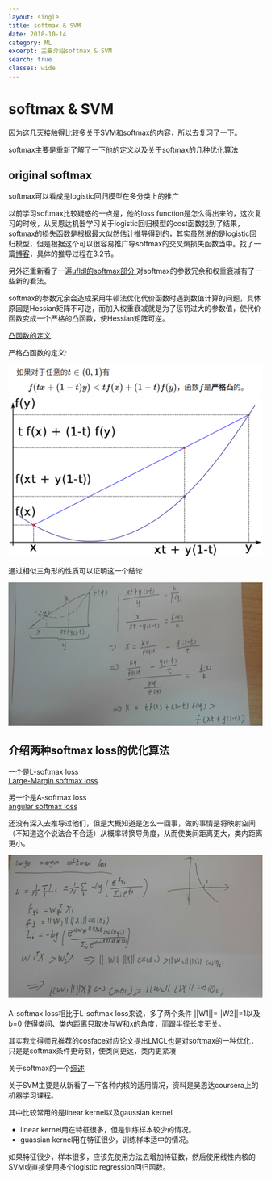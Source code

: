 ```yaml
---
layout: single
title: softmax & SVM
date: 2018-10-14
category: ML
excerpt: 主要介绍softmax & SVM
search: true
classes: wide
---
```


# softmax & SVM

因为这几天接触得比较多关于SVM和softmax的内容，所以去复习了一下。  

softmax主要是重新了解了一下他的定义以及关于softmax的几种优化算法  

## original softmax

softmax可以看成是logistic回归模型在多分类上的推广


以前学习softmax比较疑惑的一点是，他的loss function是怎么得出来的，这次复习的时候，从吴恩达机器学习关于logistic回归模型的cost函数找到了结果，softmax的损失函数是根据最大似然估计推导得到的，其实虽然说的是logistic回归模型，但是根据这个可以很容易推广导softmax的交叉熵损失函数当中。找了一篇[博客](https://blog.csdn.net/ligang_csdn/article/details/53838743)，具体的推导过程在3.2节。  

另外还重新看了一遍[ufldl的softmax部分 ](http://ufldl.stanford.edu/wiki/index.php/Softmax%E5%9B%9E%E5%BD%92)
对softmax的参数冗余和权重衰减有了一些新的看法。  

softmax的参数冗余会造成采用牛顿法优化代价函数时遇到数值计算的问题，具体原因是Hessian矩阵不可逆，而加入权重衰减就是为了惩罚过大的参数值，使代价函数变成一个严格的凸函数，使Hessian矩阵可逆。  

[凸函数的定义](https://zh.wikipedia.org/wiki/%E5%87%B8%E5%87%BD%E6%95%B0)

严格凸函数的定义:  
<div style="text-align: center">
<img src="/images/softmax&SVM/1.png"/> 
</div>  

<div style="text-align: center">
<img src="/images/softmax&SVM/2.png"/> 
</div>  

通过相似三角形的性质可以证明这一个结论

<div style="text-align: center">
<img src="/images/softmax&SVM/3.jpg"/> 
</div>    

## 介绍两种softmax loss的优化算法

一个是L-softmax loss  
[Large-Margin softmax loss](https://blog.csdn.net/u014380165/article/details/76864572)  

另一个是A-softmax loss  
[angular softmax loss](https://blog.csdn.net/u014380165/article/details/76946380)  

还没有深入去推导过他们，但是大概知道是怎么一回事，做的事情是将映射空间（不知道这个说法合不合适）从概率转换导角度，从而使类间距离更大，类内距离更小。  

<div style="text-align: center">
<img src="/images/softmax&SVM/4.jpg"/> 
</div>   
<br/>
A-softmax loss相比于L-softmax loss来说，多了两个条件  
||W1||=||W2||=1以及b=0  
使得类间、类内距离只取决与W和x的角度，而跟半径长度无关。  

其实我觉得师兄推荐的cosface对应论文提出LMCL也是对softmax的一种优化，只是是softmax条件更苛刻，使类间更远，类内更紧凑  

关于softmax的一个[综述](https://zhuanlan.zhihu.com/p/34044634)

关于SVM主要是从新看了一下各种内核的适用情况，资料是吴恩达coursera上的机器学习课程。  

其中比较常用的是linear kernel以及gaussian kernel  

* linear kernel用在特征很多，但是训练样本较少的情况。  
* guassian kernel用在特征很少，训练样本适中的情况。

如果特征很少，样本很多，应该先使用方法去增加特征数，然后使用线性内核的SVM或直接使用多个logistic regression回归函数。  
